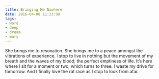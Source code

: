 ```yaml
---
title: Bringing Me Nowhere
date: 2016-04-08 11:33:08
tags:
- word
- deep
- dream
- mary
---
```


She brings me to resonation. <!-- more --> She brings me to a peace amongst the vibrations of experience. I stop to live in nothing but the movement of my breath and the waves of my blood; the perfect emptiness of life. It&#8217;s here where I sit for a moment or two, which turns to three. I waste my drive for tomorrow. And I finally love the rat race as I stop to look from afar.